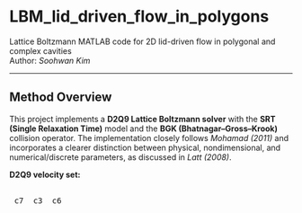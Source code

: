 # LBM_lid_driven_flow_in_polygons
Lattice Boltzmann MATLAB code for 2D lid-driven flow in polygonal and complex cavities    
Author: *Soohwan Kim*  

---

## Method Overview
This project implements a **D2Q9 Lattice Boltzmann solver** with the **SRT (Single Relaxation Time)** model and the **BGK (Bhatnagar–Gross–Krook)** collision operator. The implementation closely follows *Mohamad (2011)* and incorporates a clearer distinction between physical, nondimensional, and numerical/discrete parameters, as discussed in *Latt (2008)*.

**D2Q9 velocity set:**
<pre> 
 c7  c3  c6 
